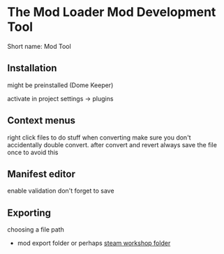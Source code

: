 # The Mod Loader Mod Development Tool

Short name: Mod Tool

## Installation

might be preinstalled (Dome Keeper)

activate in project settings -> plugins

## Context menus

right click files to do stuff
when converting make sure you don't accidentally double convert. 
after convert and revert always save the file once to avoid this

## Manifest editor

enable validation
don't forget to save

## Exporting
choosing a file path
- mod export folder or perhaps [steam workshop folder](../file_paths.md#steam-workshop-files)


